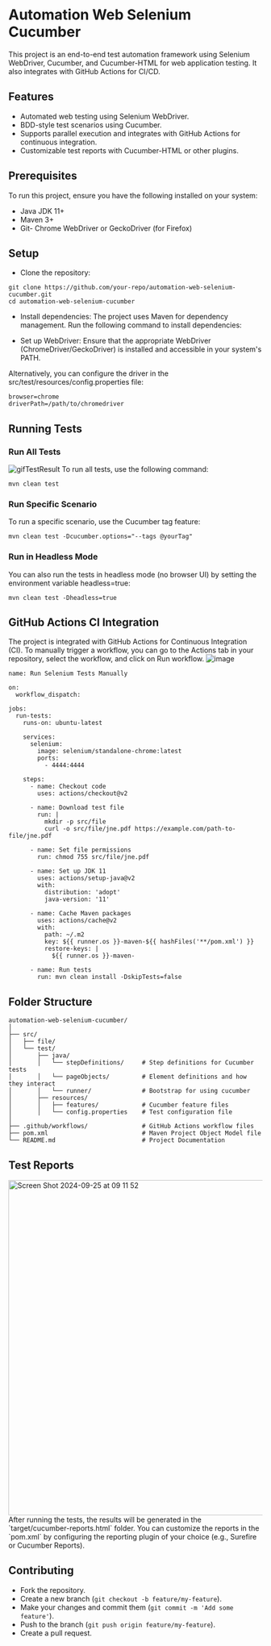 
# Automation Web Selenium Cucumber

This project is an end-to-end test automation framework using Selenium WebDriver, Cucumber, and Cucumber-HTML for web application testing. It also integrates with GitHub Actions for CI/CD.

## Features
- Automated web testing using Selenium WebDriver.
- BDD-style test scenarios using Cucumber.
- Supports parallel execution and integrates with GitHub Actions for continuous integration.
- Customizable test reports with Cucumber-HTML or other plugins.

## Prerequisites
To run this project, ensure you have the following installed on your system:
- Java JDK 11+
- Maven 3+
- Git- Chrome WebDriver or GeckoDriver (for Firefox)

## Setup
- Clone the repository:
```
git clone https://github.com/your-repo/automation-web-selenium-cucumber.git
cd automation-web-selenium-cucumber
```

- Install dependencies:
The project uses Maven for dependency management. Run the following command to install dependencies:

- Set up WebDriver:
Ensure that the appropriate WebDriver (ChromeDriver/GeckoDriver) is installed and accessible in your system's PATH.

Alternatively, you can configure the driver in the src/test/resources/config.properties file:
```
browser=chrome
driverPath=/path/to/chromedriver
```

## Running Tests
### Run All Tests
![gifTestResult](https://github.com/user-attachments/assets/76876cb5-80c2-4de4-821f-1702e9285ee2)
To run all tests, use the following command:
```
mvn clean test
```

### Run Specific Scenario
To run a specific scenario, use the Cucumber tag feature:
```
mvn clean test -Dcucumber.options="--tags @yourTag"
```

### Run in Headless Mode
You can also run the tests in headless mode (no browser UI) by setting the environment variable headless=true:
```
mvn clean test -Dheadless=true
```

## GitHub Actions CI Integration
The project is integrated with GitHub Actions for Continuous Integration (CI). To manually trigger a workflow, you can go to the Actions tab in your repository, select the workflow, and click on Run workflow.
![image](https://github.com/user-attachments/assets/2e5e3b14-3dc4-4e89-baf2-3b347a2243a9)

```
name: Run Selenium Tests Manually

on:
  workflow_dispatch:

jobs:
  run-tests:
    runs-on: ubuntu-latest

    services:
      selenium:
        image: selenium/standalone-chrome:latest
        ports:
          - 4444:4444

    steps:
      - name: Checkout code
        uses: actions/checkout@v2

      - name: Download test file
        run: |
          mkdir -p src/file
          curl -o src/file/jne.pdf https://example.com/path-to-file/jne.pdf

      - name: Set file permissions
        run: chmod 755 src/file/jne.pdf

      - name: Set up JDK 11
        uses: actions/setup-java@v2
        with:
          distribution: 'adopt'
          java-version: '11'

      - name: Cache Maven packages
        uses: actions/cache@v2
        with:
          path: ~/.m2
          key: ${{ runner.os }}-maven-${{ hashFiles('**/pom.xml') }}
          restore-keys: |
            ${{ runner.os }}-maven-

      - name: Run tests
        run: mvn clean install -DskipTests=false
```

## Folder Structure
```
automation-web-selenium-cucumber/
│
├── src/
│   ├── file/
│   └── test/
│       ├── java/
│       │   └── stepDefinitions/     # Step definitions for Cucumber tests
│       │   └── pageObjects/         # Element definitions and how they interact
│       │   └── runner/              # Bootstrap for using cucumber
│       ├── resources/
│       │   ├── features/            # Cucumber feature files
│       │   └── config.properties    # Test configuration file
│
├── .github/workflows/               # GitHub Actions workflow files
├── pom.xml                          # Maven Project Object Model file
└── README.md                        # Project Documentation
```

## Test Reports
<img width="665" alt="Screen Shot 2024-09-25 at 09 11 52" src="https://github.com/user-attachments/assets/7327f65c-339d-4560-9906-642c281739f5">
After running the tests, the results will be generated in the `target/cucumber-reports.html` folder. You can customize the reports in the `pom.xml` by configuring the reporting plugin of your choice (e.g., Surefire or Cucumber Reports).

## Contributing
- Fork the repository.
- Create a new branch (`git checkout -b feature/my-feature`).
- Make your changes and commit them (`git commit -m 'Add some feature'`).
- Push to the branch (`git push origin feature/my-feature`).
- Create a pull request.
